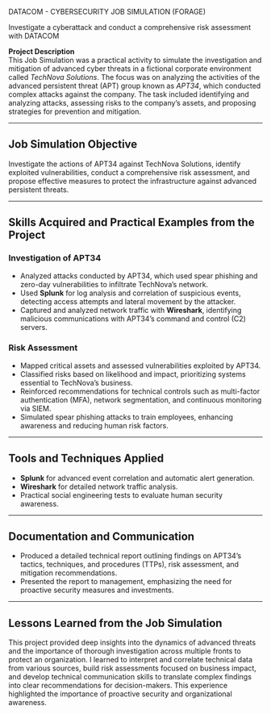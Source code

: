 DATACOM - CYBERSECURITY JOB SIMULATION (FORAGE)

Investigate a cyberattack and conduct a comprehensive risk assessment with DATACOM

**Project Description**  
This Job Simulation was a practical activity to simulate the investigation and mitigation of advanced cyber threats in a fictional corporate environment called *TechNova Solutions*. The focus was on analyzing the activities of the advanced persistent threat (APT) group known as *APT34*, which conducted complex attacks against the company. The task included identifying and analyzing attacks, assessing risks to the company’s assets, and proposing strategies for prevention and mitigation.

---

## Job Simulation Objective  
Investigate the actions of APT34 against TechNova Solutions, identify exploited vulnerabilities, conduct a comprehensive risk assessment, and propose effective measures to protect the infrastructure against advanced persistent threats.

---

## Skills Acquired and Practical Examples from the Project

### Investigation of APT34  
- Analyzed attacks conducted by APT34, which used spear phishing and zero-day vulnerabilities to infiltrate TechNova’s network.  
- Used **Splunk** for log analysis and correlation of suspicious events, detecting access attempts and lateral movement by the attacker.  
- Captured and analyzed network traffic with **Wireshark**, identifying malicious communications with APT34’s command and control (C2) servers.

### Risk Assessment  
- Mapped critical assets and assessed vulnerabilities exploited by APT34.  
- Classified risks based on likelihood and impact, prioritizing systems essential to TechNova’s business.  
- Reinforced recommendations for technical controls such as multi-factor authentication (MFA), network segmentation, and continuous monitoring via SIEM.  
- Simulated spear phishing attacks to train employees, enhancing awareness and reducing human risk factors.

---

## Tools and Techniques Applied  
- **Splunk** for advanced event correlation and automatic alert generation.  
- **Wireshark** for detailed network traffic analysis.  
- Practical social engineering tests to evaluate human security awareness.

---

## Documentation and Communication  
- Produced a detailed technical report outlining findings on APT34’s tactics, techniques, and procedures (TTPs), risk assessment, and mitigation recommendations.  
- Presented the report to management, emphasizing the need for proactive security measures and investments.

---

## Lessons Learned from the Job Simulation  
This project provided deep insights into the dynamics of advanced threats and the importance of thorough investigation across multiple fronts to protect an organization. I learned to interpret and correlate technical data from various sources, build risk assessments focused on business impact, and develop technical communication skills to translate complex findings into clear recommendations for decision-makers. This experience highlighted the importance of proactive security and organizational awareness.
